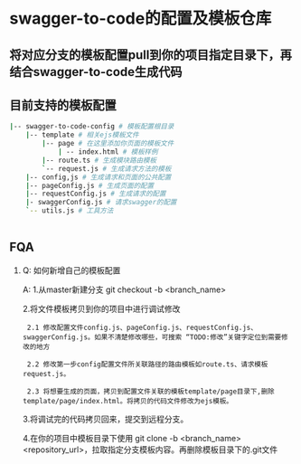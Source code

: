 # swagger-to-code的配置及模板仓库

## 将对应分支的模板配置pull到你的项目指定目录下，再结合swagger-to-code生成代码

## 目前支持的模板配置

```sh
|-- swagger-to-code-config # 模板配置根目录
    |-- template # 相关ejs模板文件
        |-- page # 在这里添加你页面的模板文件
            | -- index.html # 模板样例
        |-- route.ts # 生成模块路由模板
        `-- request.js # 生成请求方法的模板
    |-- config,js # 生成请求和页面的公共配置
    |-- pageConfig.js # 生成页面的配置
    |-- requestConfig.js # 生成请求的配置
    |- swaggerConfig.js # 请求swagger的配置
    `-- utils.js # 工具方法
    
```

## FQA

1. Q: 如何新增自己的模板配置

   A: 1.从master新建分支 git checkout -b <branch_name>

      2.将文件模板拷贝到你的项目中进行调试修改

        2.1 修改配置文件config.js、pageConfig.js、requestConfig.js、swaggerConfig.js。如果不清楚修改哪些，可搜索 “TODO:修改”关键字定位到需要修改的地方

        2.2 修改第一步config配置文件所关联路径的路由模板如route.ts、请求模板request.js。

        2.3 将想要生成的页面，拷贝到配置文件关联的模板template/page目录下,删除template/page/index.html。将拷贝的代码文件修改为ejs模板。

      3.将调试完的代码拷贝回来，提交到远程分支。

      4.在你的项目中模板目录下使用 git clone -b <branch_name> <repository_url>，拉取指定分支模板内容。再删除模板目录下的.git文件

